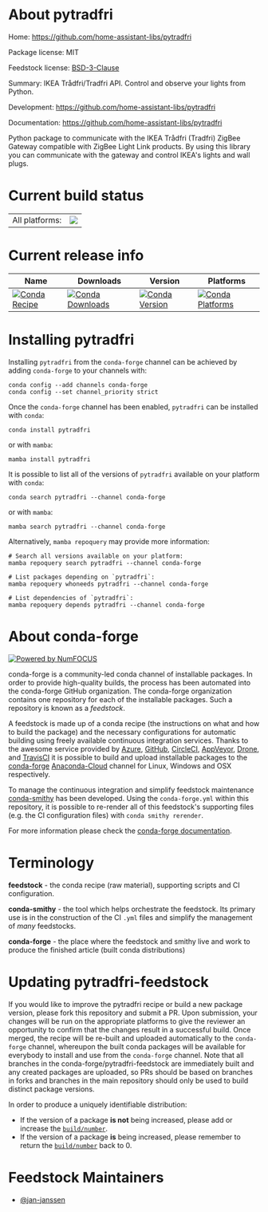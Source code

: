 About pytradfri
===============

Home: https://github.com/home-assistant-libs/pytradfri

Package license: MIT

Feedstock license: [BSD-3-Clause](https://github.com/conda-forge/pytradfri-feedstock/blob/main/LICENSE.txt)

Summary: IKEA Trådfri/Tradfri API. Control and observe your lights from Python.

Development: https://github.com/home-assistant-libs/pytradfri

Documentation: https://github.com/home-assistant-libs/pytradfri

Python package to communicate with the IKEA Trådfri (Tradfri)
ZigBee Gateway compatible with ZigBee Light Link products. By
using this library you can communicate with the gateway and
control IKEA's lights and wall plugs.


Current build status
====================


<table><tr><td>All platforms:</td>
    <td>
      <a href="https://dev.azure.com/conda-forge/feedstock-builds/_build/latest?definitionId=11810&branchName=main">
        <img src="https://dev.azure.com/conda-forge/feedstock-builds/_apis/build/status/pytradfri-feedstock?branchName=main">
      </a>
    </td>
  </tr>
</table>

Current release info
====================

| Name | Downloads | Version | Platforms |
| --- | --- | --- | --- |
| [![Conda Recipe](https://img.shields.io/badge/recipe-pytradfri-green.svg)](https://anaconda.org/conda-forge/pytradfri) | [![Conda Downloads](https://img.shields.io/conda/dn/conda-forge/pytradfri.svg)](https://anaconda.org/conda-forge/pytradfri) | [![Conda Version](https://img.shields.io/conda/vn/conda-forge/pytradfri.svg)](https://anaconda.org/conda-forge/pytradfri) | [![Conda Platforms](https://img.shields.io/conda/pn/conda-forge/pytradfri.svg)](https://anaconda.org/conda-forge/pytradfri) |

Installing pytradfri
====================

Installing `pytradfri` from the `conda-forge` channel can be achieved by adding `conda-forge` to your channels with:

```
conda config --add channels conda-forge
conda config --set channel_priority strict
```

Once the `conda-forge` channel has been enabled, `pytradfri` can be installed with `conda`:

```
conda install pytradfri
```

or with `mamba`:

```
mamba install pytradfri
```

It is possible to list all of the versions of `pytradfri` available on your platform with `conda`:

```
conda search pytradfri --channel conda-forge
```

or with `mamba`:

```
mamba search pytradfri --channel conda-forge
```

Alternatively, `mamba repoquery` may provide more information:

```
# Search all versions available on your platform:
mamba repoquery search pytradfri --channel conda-forge

# List packages depending on `pytradfri`:
mamba repoquery whoneeds pytradfri --channel conda-forge

# List dependencies of `pytradfri`:
mamba repoquery depends pytradfri --channel conda-forge
```


About conda-forge
=================

[![Powered by
NumFOCUS](https://img.shields.io/badge/powered%20by-NumFOCUS-orange.svg?style=flat&colorA=E1523D&colorB=007D8A)](https://numfocus.org)

conda-forge is a community-led conda channel of installable packages.
In order to provide high-quality builds, the process has been automated into the
conda-forge GitHub organization. The conda-forge organization contains one repository
for each of the installable packages. Such a repository is known as a *feedstock*.

A feedstock is made up of a conda recipe (the instructions on what and how to build
the package) and the necessary configurations for automatic building using freely
available continuous integration services. Thanks to the awesome service provided by
[Azure](https://azure.microsoft.com/en-us/services/devops/), [GitHub](https://github.com/),
[CircleCI](https://circleci.com/), [AppVeyor](https://www.appveyor.com/),
[Drone](https://cloud.drone.io/welcome), and [TravisCI](https://travis-ci.com/)
it is possible to build and upload installable packages to the
[conda-forge](https://anaconda.org/conda-forge) [Anaconda-Cloud](https://anaconda.org/)
channel for Linux, Windows and OSX respectively.

To manage the continuous integration and simplify feedstock maintenance
[conda-smithy](https://github.com/conda-forge/conda-smithy) has been developed.
Using the ``conda-forge.yml`` within this repository, it is possible to re-render all of
this feedstock's supporting files (e.g. the CI configuration files) with ``conda smithy rerender``.

For more information please check the [conda-forge documentation](https://conda-forge.org/docs/).

Terminology
===========

**feedstock** - the conda recipe (raw material), supporting scripts and CI configuration.

**conda-smithy** - the tool which helps orchestrate the feedstock.
                   Its primary use is in the construction of the CI ``.yml`` files
                   and simplify the management of *many* feedstocks.

**conda-forge** - the place where the feedstock and smithy live and work to
                  produce the finished article (built conda distributions)


Updating pytradfri-feedstock
============================

If you would like to improve the pytradfri recipe or build a new
package version, please fork this repository and submit a PR. Upon submission,
your changes will be run on the appropriate platforms to give the reviewer an
opportunity to confirm that the changes result in a successful build. Once
merged, the recipe will be re-built and uploaded automatically to the
`conda-forge` channel, whereupon the built conda packages will be available for
everybody to install and use from the `conda-forge` channel.
Note that all branches in the conda-forge/pytradfri-feedstock are
immediately built and any created packages are uploaded, so PRs should be based
on branches in forks and branches in the main repository should only be used to
build distinct package versions.

In order to produce a uniquely identifiable distribution:
 * If the version of a package **is not** being increased, please add or increase
   the [``build/number``](https://docs.conda.io/projects/conda-build/en/latest/resources/define-metadata.html#build-number-and-string).
 * If the version of a package **is** being increased, please remember to return
   the [``build/number``](https://docs.conda.io/projects/conda-build/en/latest/resources/define-metadata.html#build-number-and-string)
   back to 0.

Feedstock Maintainers
=====================

* [@jan-janssen](https://github.com/jan-janssen/)

